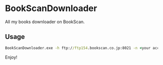 # BookScanDownloader
All my books downloader on BookScan.

## Usage

```cmd
BookScanDownloader.exe -h ftp://ftp154.bookscan.co.jp:8021 -n <your account name> -p <your account password> -l <destination local path>
```

Enjoy!
